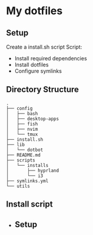 # My dotfiles

## Setup

Create a install.sh script
Script:
  - Install required dependencies
  - Install dotfiles
  - Configure symlinks

## Directory Structure
```
.
├── config
│   ├── bash
│   ├── desktop-apps
│   ├── fish
│   ├── nvim
│   └── tmux
├── install.sh
├── lib
│   └── dotbot
├── README.md
├── scripts
│   └── installs
│       ├── hyprland
│       └── i3
├── symlinks.yml
└── utils
```

## Install script

- Setup
  - 